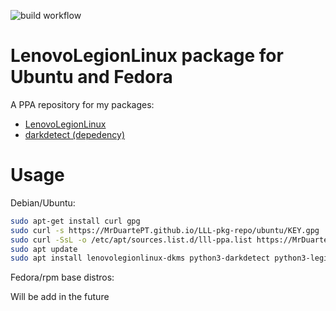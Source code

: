 ![build workflow](https://github.com/MrDuartePT/LLL-pkg-repo/actions/workflows/build.yml/badge.svg)

# LenovoLegionLinux package for Ubuntu and Fedora
A PPA repository for my packages:

- [LenovoLegionLinux](https://github.com/johnfanv2/LenovoLegionLinux)
- [darkdetect (depedency)](https://github.com/albertosottile/darkdetect)

# Usage

Debian/Ubuntu:
```bash
sudo apt-get install curl gpg
sudo curl -s https://MrDuartePT.github.io/LLL-pkg-repo/ubuntu/KEY.gpg | gpg --dearmor | sudo tee /usr/share/keyrings/lll-ppa.gpg > /dev/null
sudo curl -SsL -o /etc/apt/sources.list.d/lll-ppa.list https://MrDuartePT.github.io/LLL-pkg-repo/ubuntu/lll-ppa.list
sudo apt update
sudo apt install lenovolegionlinux-dkms python3-darkdetect python3-legion-linux
```

Fedora/rpm base distros:

Will be add in the future